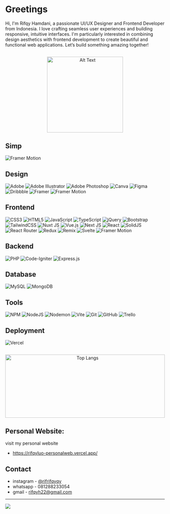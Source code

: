 #  Greetings
Hi, I'm Rifqy Hamdani, a passionate UI/UX Designer and Frontend Developer from Indonesia. I love crafting seamless user experiences and building responsive, intuitive interfaces. I'm particularly interested in combining design aesthetics with frontend development to create beautiful and functional web applications. Let’s build something amazing together!
## 
<p align="center">
  <img src="https://i.ytimg.com/vi/BVgJOYQcKDY/hq720.jpg?sqp=-oaymwEhCK4FEIIDSFryq4qpAxMIARUAAAAAGAElAADIQj0AgKJD&rs=AOn4CLB94gnYQM2IIpxJSxovV3RlTiZ-fg" alt="Alt Text" style="height:240px" />
</p>

## Simp
![Framer Motion](https://img.shields.io/badge/Furina%20de%20fontaine-blue?style=for-the-badge&logo=framer&logoColor=dribble) 
## Design

![Adobe](https://img.shields.io/badge/adobe-%23FF0000.svg?style=for-the-badge&logo=adobe&logoColor=white)
![Adobe Illustrator](https://img.shields.io/badge/adobe%20illustrator-%23FF9A00.svg?style=for-the-badge&logo=adobe%20illustrator&logoColor=white)
![Adobe Photoshop](https://img.shields.io/badge/adobe%20photoshop-%2331A8FF.svg?style=for-the-badge&logo=adobe%20photoshop&logoColor=white) ![Canva](https://img.shields.io/badge/Canva-%2300C4CC.svg?style=for-the-badge&logo=Canva&logoColor=white)
![Figma](https://img.shields.io/badge/figma-%23F24E1E.svg?style=for-the-badge&logo=figma&logoColor=white)
![Dribbble](https://img.shields.io/badge/Dribbble-EA4C89?style=for-the-badge&logo=dribbble&logoColor=white)
![Framer](https://img.shields.io/badge/Framer-black?style=for-the-badge&logo=framer&logoColor=blue) 
![Framer Motion](https://img.shields.io/badge/Framer%20Motion-black?style=for-the-badge&logo=framer&logoColor=dribble) 

## Frontend

![CSS3](https://img.shields.io/badge/css3-%231572B6.svg?style=for-the-badge&logo=css3&logoColor=white)
![HTML5](https://img.shields.io/badge/html5-%23E34F26.svg?style=for-the-badge&logo=html5&logoColor=white)
![JavaScript](https://img.shields.io/badge/javascript-%23323330.svg?style=for-the-badge&logo=javascript&logoColor=%23F7DF1E)
![TypeScript](https://img.shields.io/badge/typescript-%23007ACC.svg?style=for-the-badge&logo=typescript&logoColor=white)
![jQuery](https://img.shields.io/badge/jquery-%230769AD.svg?style=for-the-badge&logo=jquery&logoColor=white)
![Bootstrap](https://img.shields.io/badge/bootstrap-%238511FA.svg?style=for-the-badge&logo=bootstrap&logoColor=white)
![TailwindCSS](https://img.shields.io/badge/tailwindcss-%2338B2AC.svg?style=for-the-badge&logo=tailwind-css&logoColor=white) 
![Nuxt JS](https://img.shields.io/badge/Nuxt%20JS-002E3B?style=for-the-badge&logo=nuxt.js&logoColor=#00DC82)
![Vue.js](https://img.shields.io/badge/vue%20js-%2335495e.svg?style=for-the-badge&logo=vuedotjs&logoColor=%234FC08D)
![Next JS](https://img.shields.io/badge/Next%20JS-black?style=for-the-badge&logo=next.js&logoColor=white)
![React](https://img.shields.io/badge/react%20JS-%2320232a.svg?style=for-the-badge&logo=react&logoColor=%2361DAFB)
![SolidJS](https://img.shields.io/badge/Solid%20JS-2c4f7c?style=for-the-badge&logo=solid&logoColor=c8c9cb) 
![React Router](https://img.shields.io/badge/React_Router-CA4245?style=for-the-badge&logo=react-router&logoColor=white)
![Redux](https://img.shields.io/badge/redux-%23593d88.svg?style=for-the-badge&logo=redux&logoColor=white)
![Remix](https://img.shields.io/badge/remix%20run-%23000.svg?style=for-the-badge&logo=remix&logoColor=white)
![Svelte](https://img.shields.io/badge/sveltekit-%23f1413d.svg?style=for-the-badge&logo=svelte&logoColor=white) 
![Framer Motion](https://img.shields.io/badge/Framer%20Motion-black?style=for-the-badge&logo=framer&logoColor=dribble) 

## Backend

![PHP](https://img.shields.io/badge/php-%23777BB4.svg?style=for-the-badge&logo=php&logoColor=white)
![Code-Igniter](https://img.shields.io/badge/CodeIgniter-%23EF4223.svg?style=for-the-badge&logo=codeIgniter&logoColor=white)
![Express.js](https://img.shields.io/badge/express.js-FF638C.svg?style=for-the-badge&logo=express&logoColor=white)


## Database

![MySQL](https://img.shields.io/badge/mysql-4479A1.svg?style=for-the-badge&logo=mysql&logoColor=white) 
![MongoDB](https://img.shields.io/badge/MongoDB-%234ea94b.svg?style=for-the-badge&logo=mongodb&logoColor=white) 

## Tools

![NPM](https://img.shields.io/badge/NPM-%23CB3837.svg?style=for-the-badge&logo=npm&logoColor=white)
![NodeJS](https://img.shields.io/badge/node.js-6DA55F?style=for-the-badge&logo=node.js&logoColor=white) 
![Nodemon](https://img.shields.io/badge/NODEMON-%23323330.svg?style=for-the-badge&logo=nodemon&logoColor=%BBDEAD) 
![Vite](https://img.shields.io/badge/vite-%23646CFF.svg?style=for-the-badge&logo=vite&logoColor=white)
![Git](https://img.shields.io/badge/git-%23F05033.svg?style=for-the-badge&logo=git&logoColor=white)
![GitHub](https://img.shields.io/badge/github-%23121011.svg?style=for-the-badge&logo=github&logoColor=white)
![Trello](https://img.shields.io/badge/Trello-%23026AA7.svg?style=for-the-badge&logo=Trello&logoColor=white)

## Deployment

![Vercel](https://img.shields.io/badge/vercel-%23000000.svg?style=for-the-badge&logo=vercel&logoColor=white)

##
<p align="center" style="width: 100%;">
  <img src="https://github-readme-stats.vercel.app/api/top-langs/?username=rifrifqyqy&layout=compact&langs_count=10&bg_color=151515&text_color=9e9ea0&&icon_color=9fe3b1&border_color=d8d8d8&title_color=d8d8d8" alt="Top Langs" style="width: 100%; height:200px; " />
</p>


##  Personal Website:
visit my personal website
- https://rifqyluo-personalweb.vercel.app/

## Contact
- instagram - [@rifrifqyqy](https://www.instagram.com/rifrifqyqy/)
- whatsapp - 081288233054
- gmail - rifqyh22@gmail.com

---
[![](https://visitcount.itsvg.in/api?id=rifrifqyqy&icon=8&color=1)](https://visitcount.itsvg.in)

<!-- Proudly created with GPRM ( https://gprm.itsvg.in ) -->
